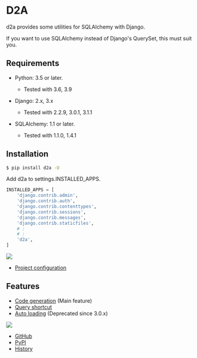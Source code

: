 
# D2A
  
d2a provides some utilities for SQLAlchemy with Django.

If you want to use SQLAlchemy instead of Django's QuerySet, this must suit you.

## Requirements
- Python: 3.5 or later.

  - Tested with 3.6, 3.9

- Django: 2.x, 3.x
  
  - Tested with 2.2.9, 3.0.1, 3.1.1

- SQLAlchemy: 1.1 or later.

  - Tested with 1.1.0, 1.4.1


## Installation

```sh
$ pip install d2a -U
```

Add d2a to settings.INSTALLED_APPS.

```python
INSTALLED_APPS = [
    'django.contrib.admin',
    'django.contrib.auth',
    'django.contrib.contenttypes',
    'django.contrib.sessions',
    'django.contrib.messages',
    'django.contrib.staticfiles',
    # :
    # :
    'd2a',
]
```

![](https://img.shields.io/badge/level-info-blue)
- [Project configuration](/d2a/config)


## Features

- [Code generation](/d2a/features/codegen) (Main feature)
- [Query shortcut](/d2a/features/shortcut)
- [Auto loading](/d2a/features/autoload) (Deprecated since 3.0.x)

![](https://img.shields.io/badge/level-info-blue)
- [GitHub](https://github.com/walkframe/d2a)
- [PyPI](https://pypi.org/project/d2a)
- [History](/d2a/history/)
